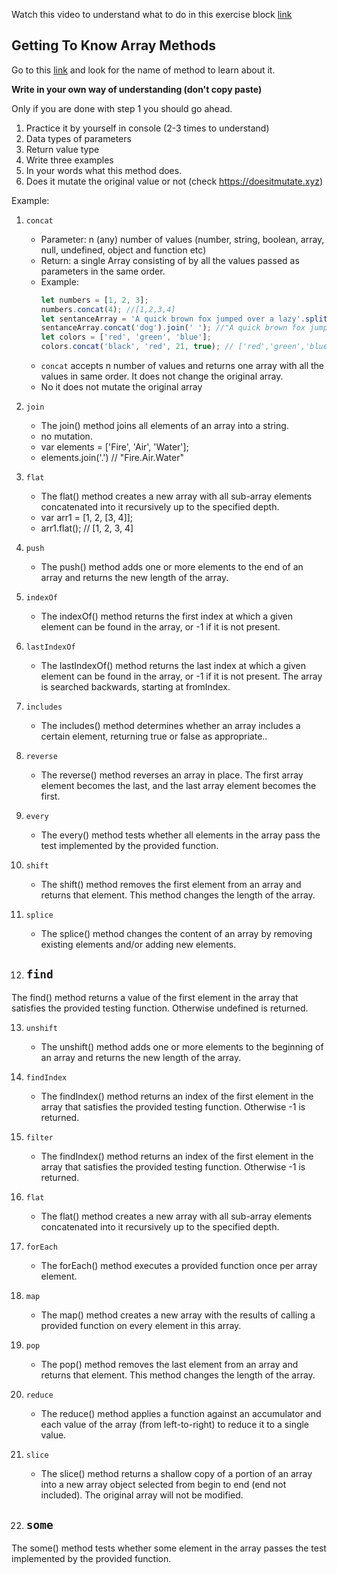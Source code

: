 Watch this video to understand what to do in this exercise block [link](https://www.youtube.com/watch?v=zGpplZj4zY0&feature=youtu.be)

## Getting To Know Array Methods

Go to this [link](https://developer.mozilla.org/en-US/docs/Web/JavaScript/Reference/Global_Objects/Array) and look for the name of method to learn about it.

**Write in your own way of understanding (don't copy paste)**

Only if you are done with step 1 you should go ahead.

1. Practice it by yourself in console (2-3 times to understand)
2. Data types of parameters
3. Return value type
4. Write three examples
5. In your words what this method does.
6. Does it mutate the original value or not (check https://doesitmutate.xyz)

Example:

1. `concat`

   - Parameter: n (any) number of values (number, string, boolean, array, null, undefined, object and function etc)
   - Return: a single Array consisting of by all the values passed as parameters in the same order.
   - Example:
     ```js
     let numbers = [1, 2, 3];
     numbers.concat(4); //[1,2,3,4]
     let sentanceArray = 'A quick brown fox jumped over a lazy'.split(' ');
     sentanceArray.concat('dog').join(' '); //"A quick brown fox jumped over a lazy dog"
     let colors = ['red', 'green', 'blue'];
     colors.concat('black', 'red', 21, true); // ['red','green','blue','black', 'red', 21, true]
     ```
   - `concat` accepts n number of values and returns one array with all the values in same order. It does not change the original array.
   - No it does not mutate the original array

2. `join`

    - The join() method joins all elements of an array into a string.
    - no mutation.
    - var elements = ['Fire', 'Air', 'Water'];
    - elements.join('.') // "Fire.Air.Water"

3. `flat`
    - The flat() method creates a new array with all sub-array elements concatenated into it recursively up to the specified depth.
    - var arr1 = [1, 2, [3, 4]];
    - arr1.flat(); // [1, 2, 3, 4]

4. `push`
    - The push() method adds one or more elements to the end of an array and returns the new length of the array.

5. `indexOf`
    - The indexOf() method returns the first index at which a given element can be found in the array, or -1 if it is not present.

6. `lastIndexOf`
    - The lastIndexOf() method returns the last index at which a given element can be found in the array, or -1 if it is not present. The array is searched backwards, starting at fromIndex.

7. `includes`
    - The includes() method determines whether an array includes a certain element, returning true or false as appropriate..


8. `reverse`
    - The reverse() method reverses an array in place. The first array element becomes the last, and the last array element becomes the first.

9. `every`
    - The every() method tests whether all elements in the array pass the test implemented by the provided function.

10. `shift` 
    - The shift() method removes the first element from an array and returns that element. This method changes the length of the array.


11. `splice`
    - The splice() method changes the content of an array by removing existing elements and/or adding new elements.

12. `find`
    - 
The find() method returns a value of the first element in the array that satisfies the provided testing function. Otherwise undefined is returned.

13. `unshift`
    - The unshift() method adds one or more elements to the beginning of an array and returns the new length of the array.

14. `findIndex`
    - The findIndex() method returns an index of the first element in the array that satisfies the provided testing function. Otherwise -1 is returned.

15. `filter`
    - The findIndex() method returns an index of the first element in the array that satisfies the provided testing function. Otherwise -1 is returned.

16. `flat`
    - The flat() method creates a new array with all sub-array elements concatenated into it recursively up to the specified depth.

17. `forEach`
    - The forEach() method executes a provided function once per array element.

18. `map`
    - The map() method creates a new array with the results of calling a provided function on every element in this array.

19. `pop`
    - The pop() method removes the last element from an array and returns that element. This method changes the length of the array.

20. `reduce`
    - The reduce() method applies a function against an accumulator and each value of the array (from left-to-right) to reduce it to a single value.

21. `slice`
    - The slice() method returns a shallow copy of a portion of an array into a new array object selected from begin to end (end not included). The original array will not be modified.

22. `some`
    - 
The some() method tests whether some element in the array passes the test implemented by the provided function.
